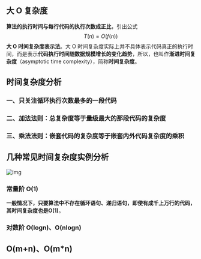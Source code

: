 ## 大 O 复杂度

**算法的执行时间与每行代码的执行次数成正比**，引出公式
$$
T(n) = O(f(n))
$$
<strong>大 O 时间复杂度表示法</strong>。大 O 时间复杂度实际上并不具体表示代码真正的执行时间，而是表示<strong>代码执行时间随数据规模增长的变化趋势</strong>，所以，也叫作<strong>渐进时间复杂度</strong>（asymptotic time complexity），简称<strong>时间复杂度</strong>。

## 时间复杂度分析

### 一、只关注循环执行次数最多的一段代码

### 二、加法法则：总复杂度等于量级最大的那段代码的复杂度

### 三、乘法法则：嵌套代码的复杂度等于嵌套内外代码复杂度的乘积



## 几种常见时间复杂度实例分析

![img](C:\Users\P\Desktop\笔记本\img\算法\数据结构与算法\复杂度量级的时间复杂度.jpg)

### 常量阶 O(1)

<strong>一般<strong><strong>情况下</strong></strong>，只要算法中不存在循环语句、递归语句，即使有成千上万行的代码，其时间复杂度也是Ο(1)</strong>。

### 对数阶 O(logn)、O(nlogn)



## O(m+n)、O(m*n)
